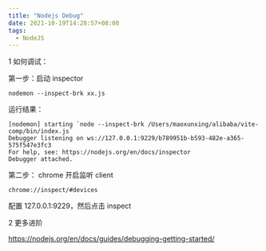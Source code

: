 ```yaml
---
title: "Nodejs Debug"
date: 2021-10-19T14:28:57+08:00
tags:
  - NodeJS
---
```


1 如何调试：

第一步：启动 inspector

```shell
nodemon --inspect-brk xx.js
```

运行结果：

```shell
[nodemon] starting `node --inspect-brk /Users/maoxunxing/alibaba/vite-comp/bin/index.js`
Debugger listening on ws://127.0.0.1:9229/b789951b-b593-482e-a365-575f547e3fc3
For help, see: https://nodejs.org/en/docs/inspector
Debugger attached.
```

第二步： chrome 开启监听 client

```shell
chrome://inspect/#devices
```

配置 127.0.0.1:9229，然后点击 inspect

2 更多进阶

https://nodejs.org/en/docs/guides/debugging-getting-started/
